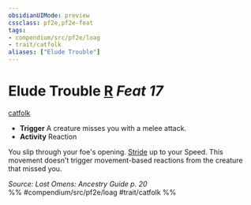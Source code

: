 ```yaml
---
obsidianUIMode: preview
cssclass: pf2e,pf2e-feat
tags:
- compendium/src/pf2e/loag
- trait/catfolk
aliases: ["Elude Trouble"]
---
```

# Elude Trouble  [R](../../Rules/core-rulebook/chapter-9-playing-the-game.md#Actions "Reaction") *Feat 17*  
[catfolk](../../Rules/traits/catfolk-b1.md)  

- **Trigger** A creature misses you with a melee attack.
- **Activity** Reaction

You slip through your foe's opening. [Stride](../../Rules/actions/stride.md) up to your Speed. This movement doesn't trigger movement-based reactions from the creature that missed you.

*Source: Lost Omens: Ancestry Guide p. 20*  
%% #compendium/src/pf2e/loag #trait/catfolk %%